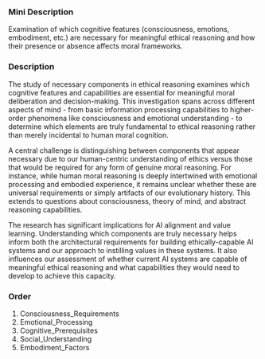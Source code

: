 ### Mini Description

Examination of which cognitive features (consciousness, emotions, embodiment, etc.) are necessary for meaningful ethical reasoning and how their presence or absence affects moral frameworks.

### Description

The study of necessary components in ethical reasoning examines which cognitive features and capabilities are essential for meaningful moral deliberation and decision-making. This investigation spans across different aspects of mind - from basic information processing capabilities to higher-order phenomena like consciousness and emotional understanding - to determine which elements are truly fundamental to ethical reasoning rather than merely incidental to human moral cognition.

A central challenge is distinguishing between components that appear necessary due to our human-centric understanding of ethics versus those that would be required for any form of genuine moral reasoning. For instance, while human moral reasoning is deeply intertwined with emotional processing and embodied experience, it remains unclear whether these are universal requirements or simply artifacts of our evolutionary history. This extends to questions about consciousness, theory of mind, and abstract reasoning capabilities.

The research has significant implications for AI alignment and value learning. Understanding which components are truly necessary helps inform both the architectural requirements for building ethically-capable AI systems and our approach to instilling values in these systems. It also influences our assessment of whether current AI systems are capable of meaningful ethical reasoning and what capabilities they would need to develop to achieve this capacity.

### Order

1. Consciousness_Requirements
2. Emotional_Processing
3. Cognitive_Prerequisites
4. Social_Understanding
5. Embodiment_Factors
